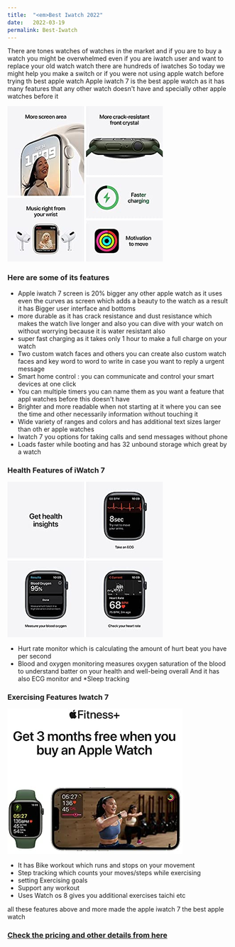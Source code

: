 ```yaml
---
title:  "<em>Best Iwatch 2022"
date:   2022-03-19
permalink: Best-Iwatch
---
```






There are tones watches of watches in the market and if you are to buy a watch you might be overwhelmed even if you are iwatch user and want to replace your old watch watch there are hundreds of iwatches 
So today we might help you make a switch or if you were not using apple watch before trying th best apple watch
Apple iwatch 7 is the best apple watch as it has many features that any other watch doesn't have  and specially other apple watches before it

![Iwach7](public/Iwatch71.jpg)

### Here are some of its features 

* Apple iwatch 7 screen is  20% bigger any other apple watch as it uses even the curves as screen which adds a beauty to the watch as a result it has Bigger user interface and bottoms
* more durable as it has crack resistance and dust resistance which makes the watch live longer and also you can dive with your watch on without worrying because it is water resistant also
* super fast charging as it takes only 1 hour to make a full charge on your watch
* Two custom watch faces and others you can create also custom watch faces and key word to word to write  in case you want to reply a urgent message
* Smart home control : you can communicate and control your smart devices at one click
* You can multiple timers you can name them as you want a feature that appl watches before this doesn't have
* Brighter and more readable  when not starting  at it where you can see the time and other necessarily information without touching it
* Wide variety of ranges and colors and has additional text sizes larger than oth er apple watches 
* Iwatch 7 you options for taking calls and send messages without phone
* Loads faster while booting and has 32 unbound storage which great by a watch

### Health Features of iWatch 7

![Iwach7](public/Iwatch7Health.jpg)

* Hurt rate monitor which is calculating the amount of hurt beat you have per second 
* Blood and oxygen monitoring measures oxygen saturation of the blood to understand batter on your health and well-being overall And it has also ECG monitor and 
*Sleep tracking

### Exercising Features Iwatch 7

![Iwach7](public/Iwatch7ex.jpg)

* It has Bike workout which runs and stops on your movement 
* Step tracking which counts your moves/steps while exercising
* setting Exercising goals 
* Support any workout 
* Uses Watch os 8 gives you additional exercises  taichi etc

all these features above and more made the apple iwatch 7 the best apple watch 

### __<a target="_blank" href="https://www.amazon.com/gp/search?ie=UTF8&tag=18640a-20&linkCode=ur2&linkId=d9b0847d3b3ba223cad4455169ef7d2c&camp=1789&creative=9325&index=mobile&keywords=Iwatch 7">Check the pricing and other details from here</a>__
<br>







